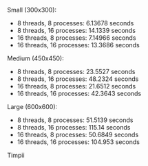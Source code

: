 Small (300x300):
- 8 threads, 8 processes:   6.13678 seconds
- 8 threads, 16 processes:  14.1339 seconds
- 16 threads, 8 processes:  7.14966 seconds
- 16 threads, 16 processes: 13.3686 seconds

Medium (450x450):
- 8 threads, 8 processes:   23.5527 seconds
- 8 threads, 16 processes:  48.2324 seconds
- 16 threads, 8 processes:  21.6512 seconds
- 16 threads, 16 processes: 42.3643 seconds

Large (600x600):
- 8 threads, 8 processes:   51.5139 seconds
- 8 threads, 16 processes:  115.14 seconds
- 16 threads, 8 processes:  50.6849 seconds
- 16 threads, 16 processes: 104.953 seconds

Timpii
